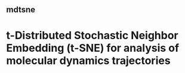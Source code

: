 ## mdtsne
# t-Distributed Stochastic Neighbor Embedding (t-SNE) for analysis of molecular dynamics trajectories

